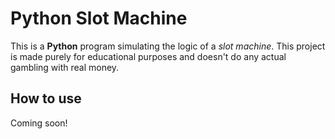 # Python Slot Machine

This is a **Python** program simulating the logic of a *slot machine*. This project is made purely for educational purposes and doesn't do any actual gambling with real money.

## How to use
Coming soon!